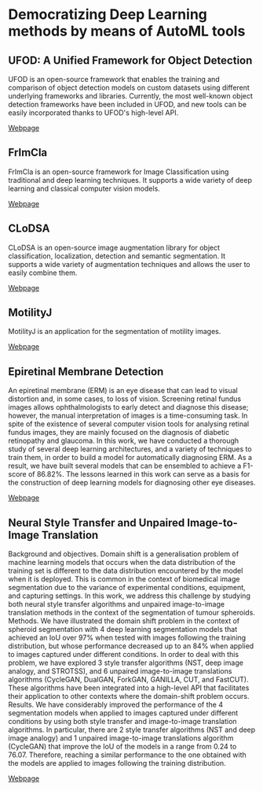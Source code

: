 # Democratizing Deep Learning methods by means of AutoML tools

## UFOD: A Unified Framework for Object Detection

UFOD is an open-source framework that enables the training and comparison of object detection models on 
custom datasets using different underlying frameworks and libraries. Currently, the most well-known object detection 
frameworks have been included in UFOD, and new tools can be easily incorporated thanks to UFOD's high-level API.

[Webpage](https://github.com/ManuGar/UFOD)

## FrImCla
FrImCla is an open-source framework for Image Classification using traditional and deep learning techniques. It supports a wide variety of deep learning and classical computer vision models. 

[Webpage](https://github.com/ManuGar/FrImCla)

## CLoDSA

CLoDSA is an open-source image augmentation library for object classification, localization, detection and semantic segmentation. It supports a wide variety of augmentation techniques and allows the user to easily combine them. 

[Webpage](https://github.com/ManuGar/CLoDSA)

## MotilityJ
MotilityJ is an application for the segmentation of motility images.

[Webpage](https://github.com/joheras/MotilityJ)

## Epiretinal Membrane Detection

An epiretinal membrane (ERM) is an eye disease that can lead to visual distortion and, in some cases, to loss of vision. Screening retinal fundus images allows ophthalmologists to early detect and diagnose this disease; however, the manual interpretation of images is a time-consuming task. In spite of the existence of several computer vision tools for analysing retinal fundus images, they are mainly focused on the diagnosis of diabetic retinopathy and glaucoma. In this work, we have conducted a thorough study of several deep learning architectures, and a variety of techniques to train them, in order to build a model for automatically diagnosing ERM. As a result, we have built several models that can be ensembled to achieve a F1-score of 86.82%. The lessons learned in this work can serve as a basis for the construction of deep learning models for diagnosing other eye diseases.

[Webpage](https://github.com/CoVUR/ERM)

## Neural Style Transfer and Unpaired Image-to-Image Translation
Background and objectives. Domain shift is a generalisation problem of machine learning models that occurs when the data distribution of the training set is different to the data distribution encountered by the model when it is deployed. This is common in the context of biomedical image segmentation due to the variance of experimental conditions, equipment, and capturing settings. In this work, we address this challenge by studying both neural style transfer algorithms and unpaired image-to-image translation methods in the context of the segmentation of tumour spheroids.
Methods. We have illustrated the domain shift problem in the context of spheroid segmentation with 4 deep learning segmentation models that achieved an IoU over 97% when tested with images following the training distribution, but whose performance decreased up to an 84\% when applied to images captured under different conditions. In order to deal with this problem, we have explored 3 style transfer algorithms (NST, deep image analogy, and STROTSS), and 6 unpaired image-to-image translations algorithms (CycleGAN, DualGAN, ForkGAN, GANILLA, CUT, and FastCUT). These algorithms have been integrated into a high-level API that facilitates their application to other contexts where the domain-shift problem occurs.
Results. We have considerably improved the performance of the 4 segmentation models when applied to images captured under different conditions by using both style transfer and image-to-image translation algorithms. In particular, there are 2 style transfer algorithms (NST and deep image analogy) and 1 unpaired image-to-image translations algorithm (CycleGAN) that improve the IoU of the models in a range from 0.24 to 76.07. Therefore, reaching a similar performance to the one obtained with the models are applied to images following the training distribution.

[Webpage](https://github.com/ManuGar/ImageStyleTransfer)
